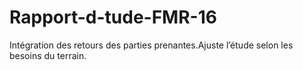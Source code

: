 # Rapport-d-tude-FMR-16
Intégration des retours des parties prenantes.Ajuste l’étude selon les besoins du terrain.
